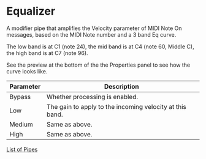 # Equalizer

A modifier pipe that amplifies the Velocity parameter of MIDI Note On messages, based on the MIDI Note number and a 3 band Eq curve.

The low band is at C1 (note 24), the mid band is at C4 (note 60, Middle C), the high band is at C7 (note 96).

See the preview at the bottom of the the Properties panel to see how the curve looks like.

| Parameter              | Description                                              |
| ---------------------- | -------------------------------------------------------- |
| Bypass                 | Whether processing is enabled.                           |
| Low                    | The gain to apply to the incoming velocity at this band. |
| Medium                 | Same as above.                                           |
| High                   | Same as above.                                           |

[List of Pipes](index.md#the-list-of-pipes)
